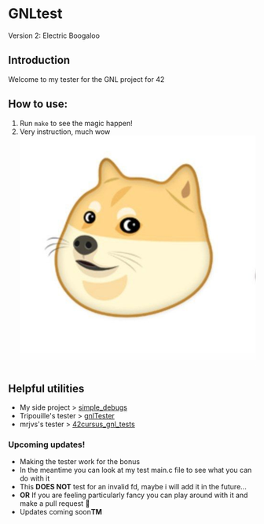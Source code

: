 # GNLtest

Version 2: Electric Boogaloo

## Introduction

Welcome to my tester for the GNL project for 42

## How to use:

1. Run `make` to see the magic happen!
2. Very instruction, much wow ![doge](doge.jpg)

## Helpful utilities

- My side project > [simple_debugs](https://github.com/m4r11/simple_debug)
- Tripouille's tester > [gnlTester](https://github.com/Tripouille/gnlTester)
- mrjvs's tester > [42cursus_gnl_tests](https://github.com/mrjvs/42cursus_gnl_tests)

### Upcoming updates!

- Making the tester work for the bonus
- In the meantime you can look at my test main.c file to see what you can do with it
- This **DOES NOT** test for an invalid fd, maybe i will add it in the future...
- **OR** If you are feeling particularly fancy you can play around with it and make a pull request 🤔
- Updates coming soon**TM**
